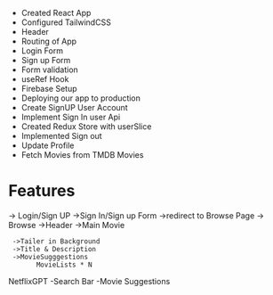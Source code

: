 - Created React App
- Configured TailwindCSS
- Header
- Routing of App
- Login Form
- Sign up Form
- Form validation
- useRef Hook
- Firebase Setup
- Deploying our app to production
- Create SignUP User Account
- Implement Sign In user Api
- Created Redux Store with userSlice
- Implemented Sign out
- Update Profile 
- Fetch Movies from TMDB Movies

# Features
-> Login/Sign UP
    ->Sign In/Sign up Form
    ->redirect to Browse Page
-> Browse
  ->Header
  ->Main Movie

     ->Tailer in Background
     ->Title & Description
     ->MovieSugggestions
           MovieLists * N
NetflixGPT
  -Search Bar
  -Movie Suggestions



